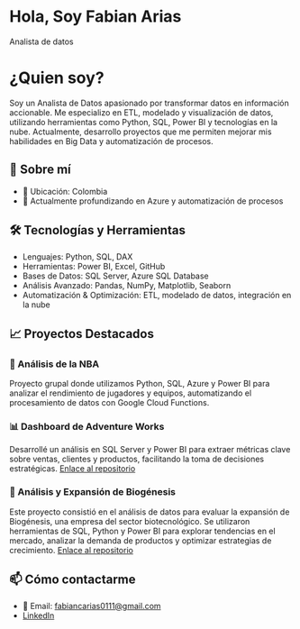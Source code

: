 # Hola, Soy Fabian Arias
Analista de datos
# ¿Quien soy?
Soy un Analista de Datos apasionado por transformar datos en información accionable. Me especializo en ETL, modelado y visualización de datos, utilizando herramientas como Python, SQL, Power BI y tecnologías en la nube. Actualmente, desarrollo proyectos que me permiten mejorar mis habilidades en Big Data y automatización de procesos.

## 🚀 Sobre mí

- 📍 Ubicación: Colombia
- 🌱  Actualmente profundizando en Azure y automatización de procesos

## 🛠️ Tecnologías y Herramientas

- Lenguajes: Python, SQL, DAX
- Herramientas: Power BI, Excel, GitHub
- Bases de Datos: SQL Server, Azure SQL Database
- Análisis Avanzado: Pandas, NumPy, Matplotlib, Seaborn
- Automatización & Optimización: ETL, modelado de datos, integración en la nube

## 📈 Proyectos Destacados

### 🏀 Análisis de la NBA
Proyecto grupal donde utilizamos Python, SQL, Azure y Power BI para analizar el rendimiento de jugadores y equipos, automatizando el procesamiento de datos con Google Cloud Functions.

### 📊 Dashboard de Adventure Works
Desarrollé un análisis en SQL Server y Power BI para extraer métricas clave sobre ventas, clientes y productos, facilitando la toma de decisiones estratégicas.
[Enlace al repositorio](https://github.com/PabloEstruch/Adventure_Works)

### 💉 Análisis y Expansión de Biogénesis
Este proyecto consistió en el análisis de datos para evaluar la expansión de Biogénesis, una empresa del sector biotecnológico. Se utilizaron herramientas de SQL, Python y Power BI para explorar tendencias en el mercado, analizar la demanda de productos y optimizar estrategias de crecimiento.
[Enlace al repositorio]()

## 📫 Cómo contactarme
- 📧 Email: fabiancarias0111@gmail.com
- [LinkedIn](https://www.linkedin.com/in/fabian-camilo-arias-bermudez-956487345/)
